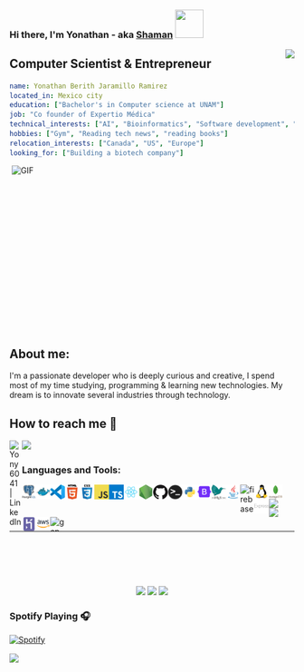 ### Hi there, I'm Yonathan - aka [Shaman][linkedin] <img src="https://media.giphy.com/media/hvRJCLFzcasrR4ia7z/giphy.gif"  height="50px" width="50px">
<img align="right" src="https://visitor-badge.glitch.me/badge?page_id=Yony6041&left_color=green&right_color=red" />


## Computer Scientist & Entrepreneur

```yaml
name: Yonathan Berith Jaramillo Ramirez
located_in: Mexico city
education: ["Bachelor's in Computer science at UNAM"]
job: "Co founder of Expertio Médica"
technical_interests: ["AI", "Bioinformatics", "Software development", "Cyber Security", "BCI's",  "VR", "Data Science". "Business"]
hobbies: ["Gym", "Reading tech news", "reading books"]
relocation_interests: ["Canada", "US", "Europe"]
looking_for: ["Building a biotech company"]
```

<img align="right" alt="GIF" src="https://github.com/abhisheknaiidu/abhisheknaiidu/blob/master/code.gif?raw=true" width="500" height="320" />



## About me:
<p>
I'm a passionate developer who is deeply curious and creative, 
I spend most of my time studying, programming & learning new technologies.
My dream is to innovate several industries through technology.
</p>

## How to reach me 💬
[<img align="left" alt="Yony6041 | LinkedIn" width="22px" src="https://cdn.jsdelivr.net/npm/simple-icons@v3/icons/linkedin.svg" />][linkedin]

<a align="left" href="mailto:dercomputerschamane@gmail.com">
  <img src="https://github.com/blackcater/blackcater/raw/main/images/social-gmail.svg" height="25" />
</a>



<br />

### Languages and Tools:
<a align="left" href="https://www.postgresql.org" target="_blank"> <img align="left" src="https://raw.githubusercontent.com/devicons/devicon/master/icons/postgresql/postgresql-original-wordmark.svg" alt="postgresql" width="25"/> </a>
<img align="left" src="https://raw.githubusercontent.com/devicons/devicon/master/icons/docker/docker-original.svg" alt="Docker" width="25" height="25" />


<img align="left" alt="Visual Studio Code" width="26px" src="https://raw.githubusercontent.com/github/explore/80688e429a7d4ef2fca1e82350fe8e3517d3494d/topics/visual-studio-code/visual-studio-code.png" />
<img align="left" alt="HTML5" width="26px" src="https://raw.githubusercontent.com/github/explore/80688e429a7d4ef2fca1e82350fe8e3517d3494d/topics/html/html.png" />
<img align="left" alt="CSS3" width="26px" src="https://raw.githubusercontent.com/github/explore/80688e429a7d4ef2fca1e82350fe8e3517d3494d/topics/css/css.png" />
<img align="left" alt="JavaScript" width="26px" src="https://raw.githubusercontent.com/github/explore/80688e429a7d4ef2fca1e82350fe8e3517d3494d/topics/javascript/javascript.png" />

<img align="left" alt="TypeScript" width="26px" src="https://raw.githubusercontent.com/github/explore/80688e429a7d4ef2fca1e82350fe8e3517d3494d/topics/typescript/typescript.png" />

<img align="left" alt="React" width="26px" src="https://raw.githubusercontent.com/github/explore/80688e429a7d4ef2fca1e82350fe8e3517d3494d/topics/react/react.png" />
<img align="left" alt="Node.js" width="26px" src="https://raw.githubusercontent.com/github/explore/80688e429a7d4ef2fca1e82350fe8e3517d3494d/topics/nodejs/nodejs.png" />
<img align="left" alt="GitHub" width="26px" src="https://raw.githubusercontent.com/github/explore/78df643247d429f6cc873026c0622819ad797942/topics/github/github.png" />
<img align="left" alt="Terminal" width="26px" src="https://raw.githubusercontent.com/github/explore/80688e429a7d4ef2fca1e82350fe8e3517d3494d/topics/terminal/terminal.png" />
<img align="left" alt="Terminal" width="26px" src="https://raw.githubusercontent.com/github/explore/80688e429a7d4ef2fca1e82350fe8e3517d3494d/topics/python/python.png" />
<img align="left" src="https://raw.githubusercontent.com/devicons/devicon/master/icons/bootstrap/bootstrap-plain.svg" alt="bootstrap" width="25" height="25" />
<img align="left" alt="Terminal" width="26px" src="https://raw.githubusercontent.com/github/explore/80688e429a7d4ef2fca1e82350fe8e3517d3494d/topics/latex/latex.png" />
<img align="left" href="https://www.java.com" target="_blank" src="https://raw.githubusercontent.com/devicons/devicon/master/icons/java/java-original.svg" alt="java" width="25"/> </img>
<img align="left" href="https://firebase.google.com/" target="_blank" src="https://www.vectorlogo.zone/logos/firebase/firebase-icon.svg" alt="firebase" width="25"/> </img>
<img align="left" href="https://www.linux.org/" target="_blank" src="https://raw.githubusercontent.com/devicons/devicon/master/icons/linux/linux-original.svg" alt="linux" width="25" /> </img>
<img align="left" href="https://www.mongodb.com/" target="_blank" src="https://raw.githubusercontent.com/devicons/devicon/master/icons/mongodb/mongodb-original-wordmark.svg" alt="mongodb" width="25"/> </img>
<img align="left" alt="Terminal" width="26px" src="https://raw.githubusercontent.com/github/explore/80688e429a7d4ef2fca1e82350fe8e3517d3494d/topics/express/express.png" />
<img align="left" width="26px" src="https://cdn.jsdelivr.net/npm/simple-icons@v5/icons/materialui.svg" />
<img align="left" width="26px" src="https://cdn.jsdelivr.net/npm/simple-icons@v5/icons/gitlab.svg" />
<img align="left" src="https://raw.githubusercontent.com/devicons/devicon/master/icons/heroku/heroku-plain.svg" alt="heroku" width="25" height="25" />
<img align="left" src="https://raw.githubusercontent.com/github/explore/80688e429a7d4ef2fca1e82350fe8e3517d3494d/topics/aws/aws.png" alt="aws" width="25" height="25" />
<img align="left" src="https://www.vectorlogo.zone/logos/google_cloud/google_cloud-icon.svg" alt="gcp" width="25" height="25" />

<br />
<br />
<br />
<br />

--- 


<br />
<br />
<br />
<br />

<p align="center">
  <img src ="https://github-readme-stats.vercel.app/api?username=Yony6041&show_icons=true&count_private=true&theme=darcula&hide_border=true&hide=issues,contribs&bg_color=00000000">
  <img src ="https://github-readme-stats.vercel.app/api/top-langs/?username=Yony6041&layout=compact&hide_border=true&theme=darcula&bg_color=00000000&langs_count=6&hide=jupyter%20notebook,tex,css,php">
  <img src ="https://github-readme-streak-stats.herokuapp.com?user=Yony6041&theme=darcula&hide_border=true&background=FFFFFF00">
</p>

### Spotify Playing 🎧

[![Spotify](https://spotify-yony6041.vercel.app/api/spotify)](https://open.spotify.com/user/6bdf0b5ff3f34f73bd4f1a9ccdd6d7ea)

<img align="center" src="https://user-images.githubusercontent.com/48784001/130169241-21e51597-9693-47ff-a304-de1812851cd7.gif"></img>


[linkedin]: https://www.linkedin.com/in/yonathan-jaramillo-a506181a7/
